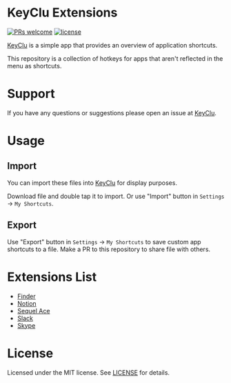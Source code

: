 # KeyClu Extensions

[![PRs welcome](https://img.shields.io/badge/PRs-welcome-brightgreen.svg)](https://github.com/Anze/KeyCluExtensions/pulls)
[![license](https://img.shields.io/badge/License-MIT-yellow.svg)](https://opensource.org/licenses/mit)

[KeyClu](https://github.com/Anze/KeyCluCask) is a simple app that provides an overview of application shortcuts.

This repository is a collection of hotkeys for apps that aren't reflected in the menu as shortcuts.

# Support

If you have any questions or suggestions please open an issue at [KeyClu](https://github.com/Anze/KeyCluCask/issues).

# Usage

## Import
You can import these files into [KeyClu](https://github.com/Anze/KeyCluCask) for display purposes.

Download file and double tap it to import. Or use "Import" button in `Settings` -> `My Shortcuts`.

## Export

Use "Export" button in `Settings` -> `My Shortcuts` to save custom app shortcuts to a file. Make a PR to this repository to share file with others.

# Extensions List

- [Finder](./files/Finder.keyclu)
- [Notion](./files/Notion.keyclu)
- [Sequel Ace](./files/SequelAce.keyclu)
- [Slack](./files/Slack.keyclu)
- [Skype](./files/Skype.keyclu)

# License

Licensed under the MIT license. See [LICENSE](LICENSE) for details.
